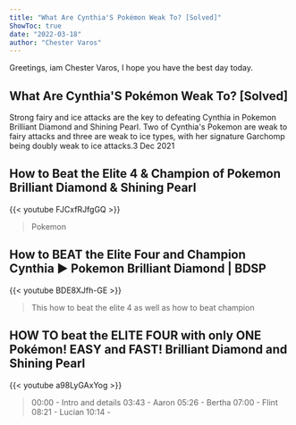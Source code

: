 ```yaml
---
title: "What Are Cynthia'S Pokémon Weak To? [Solved]"
ShowToc: true 
date: "2022-03-18"
author: "Chester Varos" 
---
```


Greetings, iam Chester Varos, I hope you have the best day today.
## What Are Cynthia'S Pokémon Weak To? [Solved]
Strong fairy and ice attacks are the key to defeating Cynthia in Pokemon Brilliant Diamond and Shining Pearl. Two of Cynthia's Pokemon are weak to fairy attacks and three are weak to ice types, with her signature Garchomp being doubly weak to ice attacks.3 Dec 2021

## How to Beat the Elite 4 & Champion of Pokemon Brilliant Diamond & Shining Pearl
{{< youtube FJCxfRJfgGQ >}}
>Pokemon

## How to BEAT the Elite Four and Champion Cynthia ► Pokemon Brilliant Diamond | BDSP
{{< youtube BDE8XJfh-GE >}}
>This how to beat the elite 4 as well as how to beat champion 

## HOW TO beat the ELITE FOUR with only ONE Pokémon! EASY and FAST! Brilliant Diamond and Shining Pearl
{{< youtube a98LyGAxYog >}}
>00:00 - Intro and details 03:43 - Aaron 05:26 - Bertha 07:00 - Flint 08:21 - Lucian 10:14 - 

